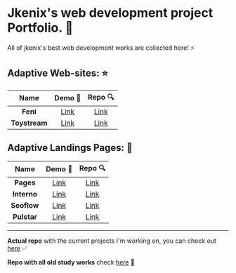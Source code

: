 # Jkenix's web development project Portfolio. 🙌

All of jkenix's best web development works are collected here! ⚡

## Adaptive Web-sites: ⭐  

|Name|Demo 🔗|Repo 🔍|
|:------------------:|:------:|:------:|
|**Feni**|[Link](https://feni.pages.dev/)|[Link](https://github.com/jkenix/jkenix-project/tree/feni-website)|
|**Toystream**|[Link](https://toystream.pages.dev/)|[Link](https://github.com/jkenix/jkenix.github.io/tree/toystream) |

## Adaptive Landings Pages: 🌟  

|Name|Demo 🔗|Repo 🔍|
|:------------------:|:------:|:------:|
|**Pages**|[Link](https://pages-668.pages.dev/)|[Link](https://github.com/jkenix/jkenix.github.io/tree/pages-page)|
|**Interno**|[Link](https://interno.pages.dev/)|[Link](https://github.com/jkenix/jkenix.github.io/tree/interno)|
|**Seoflow**|[Link](https://seoflow.pages.dev/)|[Link](https://github.com/jkenix/jkenix.github.io/tree/seoflow)|
|**Pulstar**|[Link](https://pulstar.pages.dev/)|[Link](https://github.com/jkenix/jkenix.github.io/tree/pulstar)|

---

**Actual repo** with the current projects I'm working on, you can check out [here](https://github.com/jkenix/jkenix-projects) ✅

**Repo with all old study works** check [here](https://github.com/jkenix/jkenix.github.io) 🔗  
